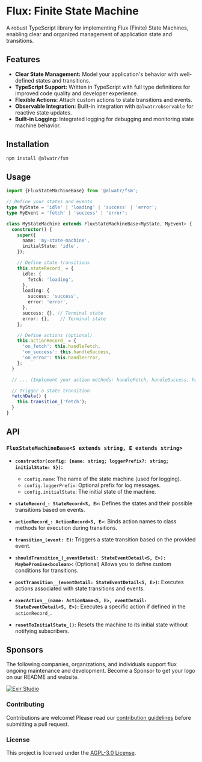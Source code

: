 # Flux: Finite State Machine

A robust TypeScript library for implementing Flux (Finite) State Machines, enabling clear and organized management of application state and transitions.

## Features

* **Clear State Management:**  Model your application's behavior with well-defined states and transitions.
* **TypeScript Support:** Written in TypeScript with full type definitions for improved code quality and developer experience.
* **Flexible Actions:**  Attach custom actions to state transitions and events.
* **Observable Integration:**  Built-in integration with `@alwatr/observable` for reactive state updates.
* **Built-in Logging:**  Integrated logging for debugging and monitoring state machine behavior.

## Installation

```bash
npm install @alwatr/fsm
```

## Usage

```typescript
import {FluxStateMachineBase} from '@alwatr/fsm';

// Define your states and events
type MyState = 'idle' | 'loading' | 'success' | 'error';
type MyEvent = 'fetch' | 'success' | 'error';

class MyStateMachine extends FluxStateMachineBase<MyState, MyEvent> {
  constructor() {
    super({
      name: 'my-state-machine',
      initialState: 'idle',
    });

    // Define state transitions
    this.stateRecord_ = {
      idle: {
        fetch: 'loading',
      },
      loading: {
        success: 'success',
        error: 'error',
      },
      success: {}, // Terminal state
      error: {},    // Terminal state
    };

    // Define actions (optional)
    this.actionRecord_ = {
      'on_fetch': this.handleFetch,
      'on_success': this.handleSuccess,
      'on_error': this.handleError,
    };
  }

  // ... (Implement your action methods: handleFetch, handleSuccess, handleError)

  // Trigger a state transition
  fetchData() {
    this.transition_('fetch'); 
  }
}
```

## API

### `FluxStateMachineBase<S extends string, E extends string>`

* **`constructor(config: {name: string; loggerPrefix?: string; initialState: S})`:**
  * `config.name`: The name of the state machine (used for logging).
  * `config.loggerPrefix`: Optional prefix for log messages.
  * `config.initialState`: The initial state of the machine.

* **`stateRecord_: StateRecord<S, E>`:**  Defines the states and their possible transitions based on events.

* **`actionRecord_: ActionRecord<S, E>`:**  Binds action names to class methods for execution during transitions.

* **`transition_(event: E)`:**  Triggers a state transition based on the provided event.

* **`shouldTransition_(_eventDetail: StateEventDetail<S, E>): MaybePromise<boolean>`:**  (Optional) Allows you to define custom conditions for transitions.

* **`postTransition__(eventDetail: StateEventDetail<S, E>)`:**  Executes actions associated with state transitions and events.

* **`execAction__(name: ActionName<S, E>, eventDetail: StateEventDetail<S, E>)`:**  Executes a specific action if defined in the `actionRecord_`.

* **`resetToInitialState_()`:**  Resets the machine to its initial state without notifying subscribers.

## Sponsors

The following companies, organizations, and individuals support flux ongoing maintenance and development. Become a Sponsor to get your logo on our README and website.

[![Exir Studio](https://avatars.githubusercontent.com/u/181194967?s=200&v=4)](https://exirstudio.com)

### Contributing

Contributions are welcome! Please read our [contribution guidelines](https://github.com/Alwatr/.github/blob/next/CONTRIBUTING.md) before submitting a pull request.

### License

This project is licensed under the [AGPL-3.0 License](LICENSE).
